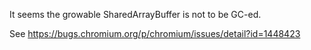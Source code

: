 It seems the growable SharedArrayBuffer is not to be GC-ed.

See https://bugs.chromium.org/p/chromium/issues/detail?id=1448423
